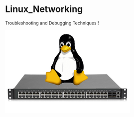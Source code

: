 # Linux_Networking
Troubleshooting and Debugging Techniques !

<img src="https://github.com/cly1213/Linux_networking/blob/main/image/linux_network.png"/>
